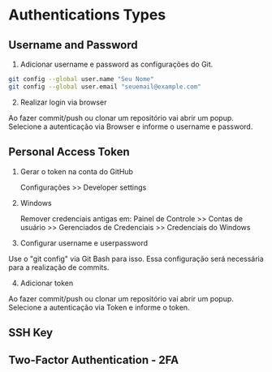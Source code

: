 # Authentications Types

## Username and Password

1. Adicionar username e password as configurações do Git.

```bash
git config --global user.name "Seu Nome"
git config --global user.email "seuemail@example.com"
```

2. Realizar login via browser

Ao fazer commit/push ou clonar um repositório vai abrir um popup.
Selecione a autenticação via Browser e informe o username e password.

## Personal Access Token

1. Gerar o token na conta do GitHub

    Configurações >> Developer settings

2. Windows

    Remover credenciais antigas em: 
    Painel de Controle >> Contas de usuário >> Gerenciados de Credenciais >> Credenciais do Windows

3. Configurar username e userpassword

Use o "git config" via Git Bash para isso.
Essa configuração será necessária para a realização de commits.

4. Adicionar token

Ao fazer commit/push ou clonar um repositório vai abrir um popup.
Selecione a autenticação via Token e informe o token.

## SSH Key

## Two-Factor Authentication - 2FA

